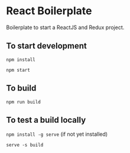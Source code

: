 # React Boilerplate
Boilerplate to start a ReactJS and Redux project.


## To start development
`npm install`

`npm start`


## To build
`npm run build`


## To test a build locally
`npm install -g serve` (if not yet installed)

`serve -s build`
